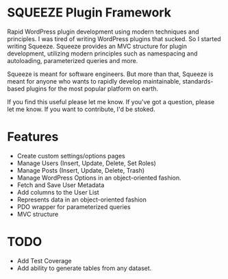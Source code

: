 SQUEEZE Plugin Framework
========================

Rapid WordPress plugin development using modern techniques and principles. I was tired of writing WordPress plugins that sucked. So I started writing Squeeze. Squeeze provides an MVC structure for plugin development, utilizing modern principles such as namespacing and autoloading, parameterized queries and more.

Squeeze is meant for software engineers. But more than that, Squeeze is meant for anyone who wants to rapidly develop maintainable, standards-based plugins for the most popular platform on earth.

If you find this useful please let me know. If you've got a question, please let me know. If you want to contribute, I'd be stoked.

Features
========
* Create custom settings/options pages
* Manage Users (Insert, Update, Delete, Set Roles)
* Manage Posts (Insert, Update, Delete, Trash)
* Manage WordPress Options in an object-oriented fashion.
* Fetch and Save User Metadata
* Add columns to the User List
* Represents data in an object-oriented fashion
* PDO wrapper for parameterized queries
* MVC structure

TODO
====
* Add Test Coverage
* Add ability to generate tables from any dataset.